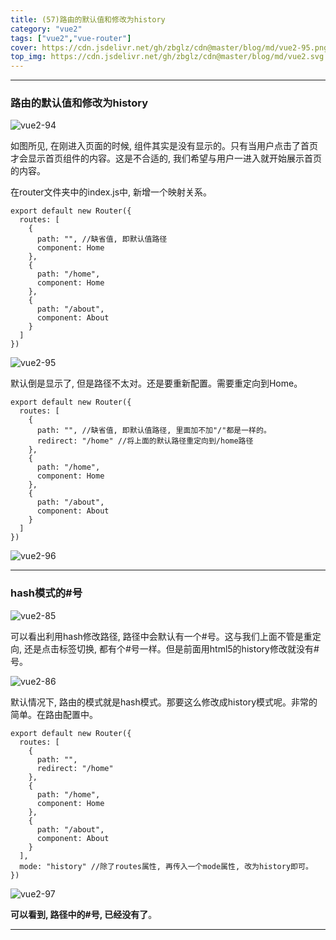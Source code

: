 ```yaml
---
title: (57)路由的默认值和修改为history
category: "vue2"
tags: ["vue2","vue-router"]
cover: https://cdn.jsdelivr.net/gh/zbglz/cdn@master/blog/md/vue2-95.png
top_img: https://cdn.jsdelivr.net/gh/zbglz/cdn@master/blog/md/vue2.svg
---
```


***

### 路由的默认值和修改为history

![vue2-94](https://cdn.jsdelivr.net/gh/zbglz/cdn@master/blog/md/vue2-94.png)

如图所见, 在刚进入页面的时候, 组件其实是没有显示的。只有当用户点击了首页才会显示首页组件的内容。这是不合适的, 我们希望与用户一进入就开始展示首页的内容。

在router文件夹中的index.js中, 新增一个映射关系。


    export default new Router({
      routes: [
        {
          path: "", //缺省值, 即默认值路径
          component: Home
        },
        {
          path: "/home",
          component: Home
        },
        {
          path: "/about",
          component: About
        }
      ]
    })

![vue2-95](https://cdn.jsdelivr.net/gh/zbglz/cdn@master/blog/md/vue2-95.png)

默认倒是显示了, 但是路径不太对。还是要重新配置。需要重定向到Home。


    export default new Router({
      routes: [
        {
          path: "", //缺省值, 即默认值路径, 里面加不加"/"都是一样的。
          redirect: "/home" //将上面的默认路径重定向到/home路径
        },
        {
          path: "/home",
          component: Home
        },
        {
          path: "/about",
          component: About
        }
      ]
    })


![vue2-96](https://cdn.jsdelivr.net/gh/zbglz/cdn@master/blog/md/vue2-96.png)

***

### hash模式的#号

![vue2-85](https://cdn.jsdelivr.net/gh/zbglz/cdn@master/blog/md/vue2-85.png)

可以看出利用hash修改路径, 路径中会默认有一个#号。这与我们上面不管是重定向, 还是点击标签切换, 都有个#号一样。但是前面用html5的history修改就没有#号。

![vue2-86](https://cdn.jsdelivr.net/gh/zbglz/cdn@master/blog/md/vue2-86.png)

默认情况下, 路由的模式就是hash模式。那要这么修改成history模式呢。非常的简单。在路由配置中。


    export default new Router({
      routes: [
        {
          path: "", 
          redirect: "/home" 
        },
        {
          path: "/home",
          component: Home
        },
        {
          path: "/about",
          component: About
        }
      ],
      mode: "history" //除了routes属性, 再传入一个mode属性, 改为history即可。
    })

![vue2-97](https://cdn.jsdelivr.net/gh/zbglz/cdn@master/blog/md/vue2-97.png)

**可以看到, 路径中的#号, 已经没有了**。

***